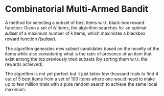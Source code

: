 # Combinatorial Multi-Armed Bandit

A method for selecting a subset of best items w.r.t. black-box reward function: Given a set of 𝑁 items, the algorithm searches for an optimal 𝑠𝑢𝑏𝑠𝑒𝑡 of a maximum number of 𝑘 items, which maximizes a blackbox reward function 𝑓(𝑠𝑢𝑏𝑠𝑒𝑡).

The algorithm generates new subset candidates based on the novelty of the items while also considering what is the ratio of presence of an item that exist among the top previously tried subsets (by sorting them w.r.t. the rewards achieved).

The algorithm is not yet perfect but it just takes few thousand trials to find 4 out of 5 best items from a set of 100 items where one would need to make up to few million trials with a pure random search to achieve the same local maximum.

